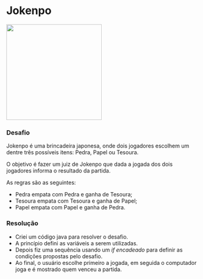 # Jokenpo

<img src= "https://user-images.githubusercontent.com/63079757/125787087-78b4b813-50d9-4680-bba0-b757e3f0418c.jpg" width="250">

### Desafio

Jokenpo é uma brincadeira japonesa, onde dois jogadores escolhem um dentre três possíveis itens: Pedra, Papel ou Tesoura.

O objetivo é fazer um juiz de Jokenpo que dada a jogada dos dois jogadores informa o resultado da partida.

As regras são as seguintes:

- Pedra empata com Pedra e ganha de Tesoura;
- Tesoura empata com Tesoura e ganha de Papel;
- Papel empata com Papel e ganha de Pedra.

### Resolução

- Criei um código java para resolver o desafio.
- A princípio defini as variáveis a serem utilizadas.
- Depois fiz uma sequência usando um *if encadeado* para definir as condições propostas pelo desafio.
- Ao final, o usuário escolhe primeiro a jogada, em seguida o computador joga e é mostrado quem venceu a partida.

